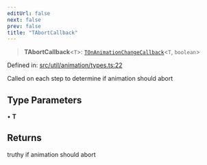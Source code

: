 ```yaml
---
editUrl: false
next: false
prev: false
title: "TAbortCallback"
---
```


> **TAbortCallback**\<`T`\>: [`TOnAnimationChangeCallback`](/api/namespaces/util/type-aliases/tonanimationchangecallback/)\<`T`, `boolean`\>

Defined in: [src/util/animation/types.ts:22](https://github.com/fabricjs/fabric.js/blob/8748628df7e9de00ba77413bfc3ad9e9fe9d4f30/src/util/animation/types.ts#L22)

Called on each step to determine if animation should abort

## Type Parameters

• **T**

## Returns

truthy if animation should abort
